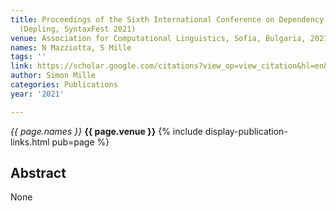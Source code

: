 ```yaml
---
title: Proceedings of the Sixth International Conference on Dependency Linguistics
  (Depling, SyntaxFest 2021)
venue: Association for Computational Linguistics, Sofia, Bulgaria, 2021
names: N Mazziotta, S Mille
tags: ''
link: https://scholar.google.com/citations?view_op=view_citation&hl=en&user=hg8-G68AAAAJ&pagesize=100&sortby=pubdate&citation_for_view=hg8-G68AAAAJ:bEWYMUwI8FkC
author: Simon Mille
categories: Publications
year: '2021'

---
```


*{{ page.names }}*
**{{ page.venue }}**
{% include display-publication-links.html pub=page %}
## Abstract

None